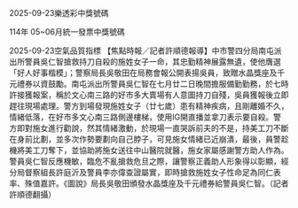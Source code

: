 
2025-09-23樂透彩中獎號碼

                                
114年 05~06月統一發票中獎號碼
                             
2025-09-23空氣品質指標
                              【焦點時報／記者許順德報導】中市警四分局南屯派出所警員吳仁智搶救持刀自殺的施姓女子一命，其忠勤精神展露無遺，使他膺選「好人好事楷模」；警察局長吳敬田在局務會報公開表揚吳員，致贈水晶獎座及千元禮券以資鼓勵。南屯派出所警員吳仁智在七月廿二日晚間擔服備勤勤務，於七時許接獲報案，稱於文心南三路的好市多大賣場有人意圖持刀自殘，吳員獲報後立即趕往現場處理。警方到場發現施姓女子（廿七歲）患有精神疾病，且剛離婚不久，情緒低落，在好市多文心南三路側邊樓梯，使用IG開直播並拿刀表示要自殺。警方即對施女進行勸說，然其情緒激動，於現場一直哭訴前夫的不是，持美工刀不斷在身前比劃，並多次作勢要劃向自己脖子，可見施女情緒已近崩潰，最後，員警趁機將美工刀奪下，並協助將施女送往中山醫院就醫，施女家屬感謝警方助人作為。警員吳仁智反應機敏，臨危不亂搶救危旦之際，讓警察正義助人形象得以彰顯，經分局督察組長許庭沂及警員李亦偉查證屬實，即時搶救施姓女子性命足為同仁表率、殊值嘉許。《圖說》局長吳敬田頒發水晶獎座及千元禮券給警員吳仁智。（記者許順德翻攝）